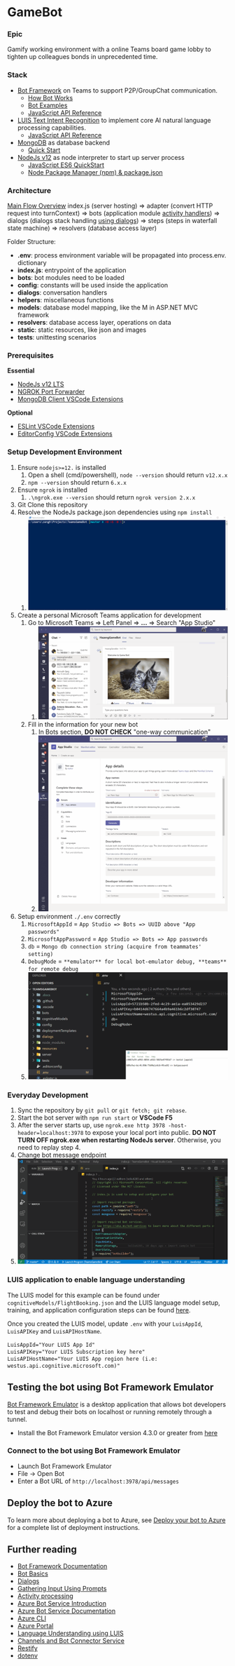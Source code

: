 # GameBot

### Epic
Gamify working environment with a online Teams board game lobby to tighten up colleagues bonds in unprecedented time.

### Stack
- [Bot Framework](https://dev.botframework.com) on Teams to support P2P/GroupChat communication.
  - [How Bot Works](https://docs.microsoft.com/en-us/azure/bot-service/bot-builder-basics?view=azure-bot-service-4.0&tabs=javascript)
  - [Bot Examples](https://github.com/microsoft/BotBuilder-Samples/tree/master/samples/javascript_nodejs)
  - [JavaScript API Reference](https://docs.microsoft.com/en-us/javascript/api/botbuilder/?view=botbuilder-ts-latest)
- [LUIS Text Intent Recognition](https://www.luis.ai) to implement core AI natural language processing capabilities.
  - [JavaScript API Reference](https://docs.microsoft.com/en-us/javascript/api/botbuilder-ai/luisrecognizer?view=botbuilder-ts-latest)
- [MongoDB](https://www.mongodb.com/) as database backend
  - [Quick Start](https://docs.mongodb.com/manual/tutorial/getting-started/)
- [NodeJs v12](https://nodejs.org/en/) as node interpreter to start up server process
  - [JavaScript ES6 QuickStart](https://www.codespot.org/javascript-101-es6-and-beyond/)
  - [Node Package Manager (npm) & package.json](https://nodesource.com/blog/an-absolute-beginners-guide-to-using-npm/)

### Architecture
[Main Flow Overview](https://docs.microsoft.com/en-us/azure/bot-service/bot-builder-concept-state?view=azure-bot-service-4.0)
index.js (server hosting)
=> adapter (convert HTTP request into turnContext)
   => bots (application module [activity handlers](https://docs.microsoft.com/en-us/azure/bot-service/bot-builder-basics?view=azure-bot-service-4.0&tabs=javascript#bot-logic))
      => dialogs (dialogs stack handling [using dialogs](https://docs.microsoft.com/en-us/azure/bot-service/bot-builder-concept-dialog?view=azure-bot-service-4.0#using-dialogs))
         => steps (steps in waterfall state machine)
            => resolvers (database access layer)

Folder Structure:
- **.env**: process environment variable will be propagated into process.env. dictionary
- **index.js**: entrypoint of the application
- **bots**: bot modules need to be loaded
- **config**: constants will be used inside the application
- **dialogs**: conversation handlers
- **helpers**: miscellaneous functions
- **models**: database model mapping, like the M in ASP.NET MVC framework
- **resolvers**: database access layer, operations on data
- **static**: static resources, like json and images
- **tests**: unittesting scenarios

### Prerequisites

**Essential**
- [NodeJs v12 LTS](https://nodejs.org/dist/v12.18.1/node-v12.18.1-x64.msi)
- [NGROK Port Forwarder](https://ngrok.com/download)
- [MongoDB Client VSCode Extensions](https://marketplace.visualstudio.com/items?itemName=mongodb.mongodb-vscode)

**Optional**
- [ESLint VSCode Extensions](https://marketplace.visualstudio.com/items?itemName=dbaeumer.vscode-eslint)
- [EditorConfig VSCode Extensions](https://marketplace.visualstudio.com/items?itemName=EditorConfig.EditorConfig)

### Setup Development Environment
1. Ensure `nodejs>=12.` is installed
   1. Open a shell (cmd/powershell), `node --version` should return `v12.x.x`
   2. `npm --version` should return `6.x.x`
2. Ensure `ngrok` is installed
   1. `.\ngrok.exe --version` should return `ngrok version 2.x.x`
4. Git Clone this repository
5. Resolve the NodeJs package.json dependencies using `npm install`
   1. ![Run npm install](/.docs/npm_install.gif)
6. Create a personal Microsoft Teams application for development
   1. Go to Microsoft Teams => Left Panel => **...** => Search "App Studio"
      1. ![Setup Teams App](/.docs/teams_app_studio.gif)
   2. Fill in the information for your new bot
      1. In Bots section, **DO NOT CHECK** "one-way communication"
      2. ![Setup Bots App](/.docs/teams_bot_add.gif)
7. Setup environment `./.env` correctly
   1. `MicrosoftAppId` = `App Studio => Bots => UUID above "App passwords"`
   2. `MicrosoftAppPassword` = `App Studio => Bots => App passwords`
   3. `db` = `Mongo db connection string (acquire from teammates' setting)`
   4. `DebugMode` = `**emulator** for local bot-emulator debug, **teams** for remote debug`
   5. ![VSCode Environment](/.docs/vscode_env_setup.gif)

### Everyday Development
1. Sync the repository by `git pull` or `git fetch; git rebase`.
2. Start the bot server with `npm run start` or **VSCode F5**
3. After the server starts up, use `ngrok.exe http 3978 -host-header=localhost:3978` to expose your local port into public. **DO NOT TURN OFF ngrok.exe when restarting NodeJs server**. Otherwise, you need to replay step 4.
4. Change bot message endpoint
5. ![VSCode Daily Development](/.docs/vscode_debug_start.gif)

### LUIS application to enable language understanding

The LUIS model for this example can be found under `cognitiveModels/FlightBooking.json` and the LUIS language model setup, training, and application configuration steps can be found [here](https://docs.microsoft.com/en-us/azure/bot-service/bot-builder-howto-v4-luis?view=azure-bot-service-4.0&tabs=javascript).

Once you created the LUIS model, update `.env` with your `LuisAppId`, `LuisAPIKey` and `LuisAPIHostName`.

```text
LuisAppId="Your LUIS App Id"
LuisAPIKey="Your LUIS Subscription key here"
LuisAPIHostName="Your LUIS App region here (i.e: westus.api.cognitive.microsoft.com)"
```

## Testing the bot using Bot Framework Emulator

[Bot Framework Emulator](https://github.com/microsoft/botframework-emulator) is a desktop application that allows bot developers to test and debug their bots on localhost or running remotely through a tunnel.

- Install the Bot Framework Emulator version 4.3.0 or greater from [here](https://github.com/Microsoft/BotFramework-Emulator/releases)

### Connect to the bot using Bot Framework Emulator

- Launch Bot Framework Emulator
- File -> Open Bot
- Enter a Bot URL of `http://localhost:3978/api/messages`

## Deploy the bot to Azure

To learn more about deploying a bot to Azure, see [Deploy your bot to Azure](https://aka.ms/azuredeployment) for a complete list of deployment instructions.

## Further reading

- [Bot Framework Documentation](https://docs.botframework.com)
- [Bot Basics](https://docs.microsoft.com/azure/bot-service/bot-builder-basics?view=azure-bot-service-4.0)
- [Dialogs](https://docs.microsoft.com/en-us/azure/bot-service/bot-builder-concept-dialog?view=azure-bot-service-4.0)
- [Gathering Input Using Prompts](https://docs.microsoft.com/en-us/azure/bot-service/bot-builder-prompts?view=azure-bot-service-4.0)
- [Activity processing](https://docs.microsoft.com/en-us/azure/bot-service/bot-builder-concept-activity-processing?view=azure-bot-service-4.0)
- [Azure Bot Service Introduction](https://docs.microsoft.com/azure/bot-service/bot-service-overview-introduction?view=azure-bot-service-4.0)
- [Azure Bot Service Documentation](https://docs.microsoft.com/azure/bot-service/?view=azure-bot-service-4.0)
- [Azure CLI](https://docs.microsoft.com/cli/azure/?view=azure-cli-latest)
- [Azure Portal](https://portal.azure.com)
- [Language Understanding using LUIS](https://docs.microsoft.com/en-us/azure/cognitive-services/luis/)
- [Channels and Bot Connector Service](https://docs.microsoft.com/en-us/azure/bot-service/bot-concepts?view=azure-bot-service-4.0)
- [Restify](https://www.npmjs.com/package/restify)
- [dotenv](https://www.npmjs.com/package/dotenv)
